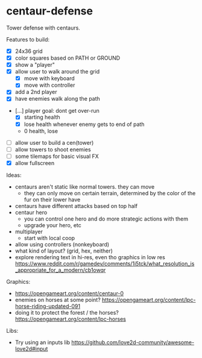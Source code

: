 # centaur-defense

Tower defense with centaurs.

Features to build:
- [x] 24x36 grid
- [x] color squares based on PATH or GROUND
- [x] show a "player"
- [x] allow user to walk around the grid
  - [x] move with keyboard
  - [x] move with controller
- [x] add a 2nd player
- [x] have enemies walk along the path
- [...] player goal: dont get over-run
    - [x] starting health
    - [x] lose health whenever enemy gets to end of path
    - 0 health, lose
- [ ] allow user to build a cen(tower)
- [ ] allow towers to shoot enemies
- [ ] some tilemaps for basic visual FX
- [x] allow fullscreen

Ideas:
- centaurs aren't static like normal towers. they can move
    - they can only move on certain terrain, determined by the color of the fur on their lower have
- centaurs have different attacks based on top half
- centaur hero
    - you can control one hero and do more strategic actions with them
    - upgrade your hero, etc
- multiplayer
    - start with local coop
- allow using controllers (nonkeyboard)
- what kind of layout? (grid, hex, neither)
- explore rendering text in hi-res, even tho graphics in low res https://www.reddit.com/r/gamedev/comments/1i5tck/what_resolution_is_appropriate_for_a_modern/cb1owqr

Graphics:
- https://opengameart.org/content/centaur-0
- enemies on horses at some point? https://opengameart.org/content/lpc-horse-riding-updated-091
- doing it to protect the forest / the horses? https://opengameart.org/content/lpc-horses


Libs:
- Try using an inputs lib https://github.com/love2d-community/awesome-love2d#input

